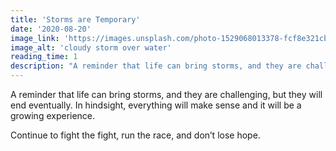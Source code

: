 ```yaml
---
title: 'Storms are Temporary'
date: '2020-08-20'
image_link: 'https://images.unsplash.com/photo-1529068013378-fcf8e321cb92?ixlib=rb-1.2.1&ixid=eyJhcHBfaWQiOjEyMDd9&auto=format&fit=crop&w=700&q=60'
image_alt: 'cloudy storm over water'
reading_time: 1
description: "A reminder that life can bring storms, and they are challenging, but they will end eventually. In hindsight, everything will make sense and it will be a growing experience."
---
```

A reminder that life can bring storms, and they are challenging, but they will end eventually. In hindsight, everything will make sense and it will be a growing experience.

Continue to fight the fight, run the race, and don’t lose hope.